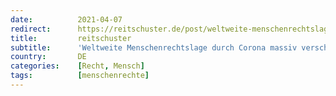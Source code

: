 ```yaml
---
date:          2021-04-07
redirect:      https://reitschuster.de/post/weltweite-menschenrechtslage-durch-corona-massiv-verschlechtert/
title:         reitschuster
subtitle:      'Weltweite Menschenrechtslage durch Corona massiv verschlechtert'
country:       DE
categories:    [Recht, Mensch]
tags:          [menschenrechte]
---
```

